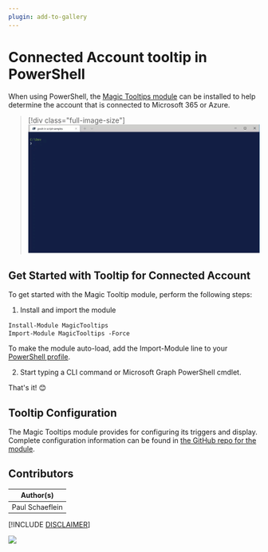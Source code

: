 ```yaml
---
plugin: add-to-gallery
---
```


# Connected Account tooltip in PowerShell

When using PowerShell, the [Magic Tooltips module](https://www.powershellgallery.com/packages/MagicTooltips) can be installed to help determine the account that is connected to Microsoft 365 or Azure.

> [!div class="full-image-size"]
> ![Magic Tooltip displaying the account connected to Microsoft Graph](assets/powershell-tooltip.gif)

## Get Started with Tooltip for Connected Account

To get started with the Magic Tooltip module, perform the following steps:

1. Install and import the module

```
Install-Module MagicTooltips
Import-Module MagicTooltips -Force
```

To make the module auto-load, add the Import-Module line to your [PowerShell profile](https://github.com/pschaeflein/MagicTooltips#powershell-profile).

2. Start typing a CLI command or Microsoft Graph PowerShell cmdlet.

That's it! 😊

## Tooltip Configuration

The Magic Tooltips module provides for configuring its triggers and display. Complete configuration information can be found in [the GitHub repo for the module](https://github.com/pschaeflein/MagicTooltips).

## Contributors

| Author(s) |
|-----------|
| Paul Schaeflein |

[!INCLUDE [DISCLAIMER](../../docfx/includes/DISCLAIMER.md)]

<img src="https://pnptelemetry.azurewebsites.net/script-samples/scripts/magic-tooltips-module" aria-hidden="true" />
